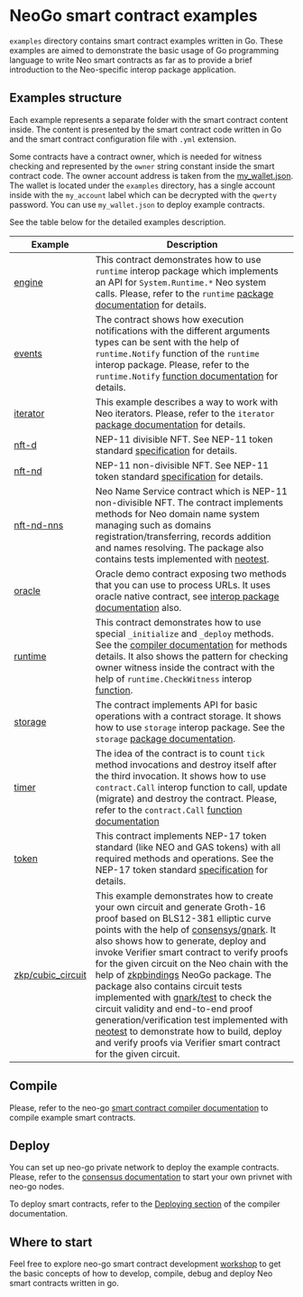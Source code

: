 # NeoGo smart contract examples

`examples` directory contains smart contract examples written in Go. 
These examples are aimed to demonstrate the basic usage of Go programming 
language to write Neo smart contracts as far as to provide a brief introduction
to the Neo-specific interop package application.

## Examples structure

Each example represents a separate folder with the smart contract content inside.
The content is presented by the smart contract code written in Go and the smart
contract configuration file with `.yml` extension.

Some contracts have a contract owner, which is needed for witness checking and 
represented by the `owner` string constant inside the smart contract code. The 
owner account address is taken from the [my_wallet.json](my_wallet.json). The 
wallet is located under the `examples` directory, has a single account inside 
with the `my_account` label which can be decrypted with the `qwerty` password. 
You can use `my_wallet.json` to deploy example contracts.

See the table below for the detailed examples description.

| Example                                | Description                                                                                                                                                                                                                                                                                                                                                                                                                                                                                                                                                                                                                                                                                                                                                                                                                                                                            |
|----------------------------------------|----------------------------------------------------------------------------------------------------------------------------------------------------------------------------------------------------------------------------------------------------------------------------------------------------------------------------------------------------------------------------------------------------------------------------------------------------------------------------------------------------------------------------------------------------------------------------------------------------------------------------------------------------------------------------------------------------------------------------------------------------------------------------------------------------------------------------------------------------------------------------------------|
| [engine](engine)                       | This contract demonstrates how to use `runtime` interop package which implements an API for `System.Runtime.*` Neo system calls. Please, refer to the `runtime` [package documentation](../pkg/interop/doc.go) for details.                                                                                                                                                                                                                                                                                                                                                                                                                                                                                                                                                                                                                                                            |
| [events](events)                       | The contract shows how execution notifications with the different arguments types can be sent with the help of `runtime.Notify` function of the `runtime` interop package. Please, refer to the `runtime.Notify` [function documentation](../pkg/interop/runtime/runtime.go) for details.                                                                                                                                                                                                                                                                                                                                                                                                                                                                                                                                                                                              |
| [iterator](iterator)                   | This example describes a way to work with Neo iterators. Please, refer to the `iterator` [package documentation](../pkg/interop/iterator/iterator.go) for details.                                                                                                                                                                                                                                                                                                                                                                                                                                                                                                                                                                                                                                                                                                                     |
| [nft-d](nft-d)                         | NEP-11 divisible NFT. See NEP-11 token standard [specification](https://github.com/neo-project/proposals/blob/master/nep-11.mediawiki) for details.                                                                                                                                                                                                                                                                                                                                                                                                                                                                                                                                                                                                                                                                                                                                    |
| [nft-nd](nft-nd)                       | NEP-11 non-divisible NFT. See NEP-11 token standard [specification](https://github.com/neo-project/proposals/blob/master/nep-11.mediawiki) for details.                                                                                                                                                                                                                                                                                                                                                                                                                                                                                                                                                                                                                                                                                                                                |
| [nft-nd-nns](nft-nd-nns)               | Neo Name Service contract which is NEP-11 non-divisible NFT. The contract implements methods for Neo domain name system managing such as domains registration/transferring, records addition and names resolving. The package also contains tests implemented with [neotest](https://pkg.go.dev/github.com/nspcc-dev/neo-go/pkg/neotest).                                                                                                                                                                                                                                                                                                                                                                                                                                                                                                                                              |
| [oracle](oracle)                       | Oracle demo contract exposing two methods that you can use to process URLs. It uses oracle native contract, see [interop package documentation](../pkg/interop/native/oracle/oracle.go) also.                                                                                                                                                                                                                                                                                                                                                                                                                                                                                                                                                                                                                                                                                          |
| [runtime](runtime)                     | This contract demonstrates how to use special `_initialize` and `_deploy` methods. See the [compiler documentation](../docs/compiler.md#vm-api-interop-layer ) for methods details. It also shows the pattern for checking owner witness inside the contract with the help of `runtime.CheckWitness` interop [function](../pkg/interop/runtime/runtime.go).                                                                                                                                                                                                                                                                                                                                                                                                                                                                                                                            |
| [storage](storage)                     | The contract implements API for basic operations with a contract storage. It shows how to use `storage` interop package. See the `storage` [package documentation](../pkg/interop/storage/storage.go).                                                                                                                                                                                                                                                                                                                                                                                                                                                                                                                                                                                                                                                                                 |
| [timer](timer)                         | The idea of the contract is to count `tick` method invocations and destroy itself after the third invocation. It shows how to use `contract.Call` interop function to call, update (migrate) and destroy the contract. Please, refer to the `contract.Call` [function documentation](../pkg/interop/contract/contract.go)                                                                                                                                                                                                                                                                                                                                                                                                                                                                                                                                                              |
| [token](token)                         | This contract implements NEP-17 token standard (like NEO and GAS tokens) with all required methods and operations. See the NEP-17 token standard [specification](https://github.com/neo-project/proposals/pull/126) for details.                                                                                                                                                                                                                                                                                                                                                                                                                                                                                                                                                                                                                                                       |
| [zkp/cubic_circuit](zkp/cubic_circuit) | This example demonstrates how to create your own circuit and generate Groth-16 proof based on BLS12-381 elliptic curve points with the help of [consensys/gnark](https://pkg.go.dev/github.com/consensys/gnark). It also shows how to generate, deploy and invoke Verifier smart contract to verify proofs for the given circuit on the Neo chain with the help of [zkpbindings](https://pkg.go.dev/github.com/nspcc-dev/neo-go/pkg/smartcontract/zkpbinding) NeoGo package. The package also contains circuit tests implemented with [gnark/test](https://pkg.go.dev/github.com/consensys/gnark/test) to check the circuit validity and end-to-end proof generation/verification test implemented with [neotest](https://pkg.go.dev/github.com/nspcc-dev/neo-go/pkg/neotest) to demonstrate how to build, deploy and verify proofs via Verifier smart contract for the given circuit. |

## Compile

Please, refer to the neo-go
[smart contract compiler documentation](../docs/compiler.md) to compile example
smart contracts.

## Deploy

You can set up neo-go private network to deploy the example contracts. Please, 
refer to the [consensus documentation](../docs/consensus.md) to start your own 
privnet with neo-go nodes.

To deploy smart contracts, refer to the 
[Deploying section](../docs/compiler.md#deploying) of the compiler documentation.

## Where to start

Feel free to explore neo-go smart contract development 
[workshop](https://github.com/nspcc-dev/neo-go-sc-wrkshp) to get the basic
concepts of how to develop, compile, debug and deploy Neo smart contracts written
in go.




